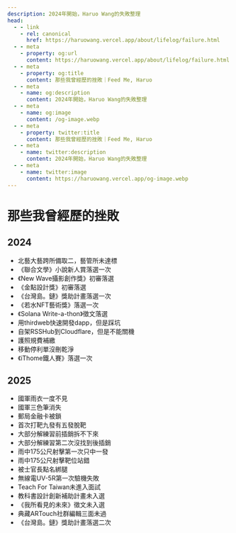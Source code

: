```yaml
---
description: 2024年開始，Haruo Wang的失敗整理
head:
  - - link
    - rel: canonical
      href: https://haruowang.vercel.app/about/lifelog/failure.html
  - - meta
    - property: og:url
      content: https://haruowang.vercel.app/about/lifelog/failure.html
  - - meta
    - property: og:title
      content: 那些我曾經歷的挫敗｜Feed Me, Haruo
  - - meta
    - name: og:description
      content: 2024年開始，Haruo Wang的失敗整理
  - - meta
    - name: og:image
      content: /og-image.webp
  - - meta
    - property: twitter:title
      content: 那些我曾經歷的挫敗｜Feed Me, Haruo
  - - meta
    - name: twitter:description
      content: 2024年開始，Haruo Wang的失敗整理
  - - meta
    - name: twitter:image
      content: https://haruowang.vercel.app/og-image.webp
---
```


# 那些我曾經歷的挫敗

<p><Badge type="info" text="🌿 Budding" /></P>

## 2024
- 北藝大藝跨所備取二，藝管所未達標
- 《聯合文學》小說新人賞落選一次
- 《New Wave攝影創作獎》初審落選
- 《金點設計獎》初審落選
- 《台灣島。鏈》獎助計畫落選一次
- 《若水NFT藝術獎》落選一次
- 《Solana Write-a-thon》徵文落選
- 用thirdweb快速開發dapp，但是踩坑
- 自架RSSHub到Cloudflare，但是不能關機
- 護照規費補繳
- 移動停利單沒刪乾淨
- 《iThome鐵人賽》落選一次

## 2025
- 國軍雨衣一度不見
- 國軍三色筆消失
- 郵局金融卡被鎖
- 首次打靶九發有五發脫靶
- 大部分解練習前插銷拆不下來
- 大部分解練習第二次沒找到後插銷
- 雨中175公尺射擊第一次只中一發
- 雨中175公尺射擊靶位站錯
- 被士官長點名綁腿
- 無線電UV-5R第一次驗機失敗
- Teach For Taiwan未進入面試
- 教科書設計創新補助計畫未入選
- 《我所看見的未來》徵文未入選
- 典藏ARTouch社群編輯三面未過
- 《台灣島。鏈》獎助計畫落選二次